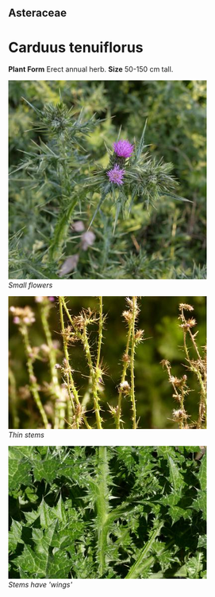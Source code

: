 ## Asteraceae
# Carduus tenuiflorus

**Plant Form** Erect annual herb. **Size** 50-150 cm tall.


![Small flowers](62390__DSF2694.jpg)  
 *Small flowers* 

![Thin stems](8805_P6880978.jpg)  
 *Thin stems* 

![Stems have 'wings'](2943_P6840530.jpg)  
 *Stems have 'wings'* 

